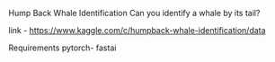 Hump Back Whale Identification
Can you identify a whale by its tail?

link - https://www.kaggle.com/c/humpback-whale-identification/data

Requirements 
pytorch- 
fastai

